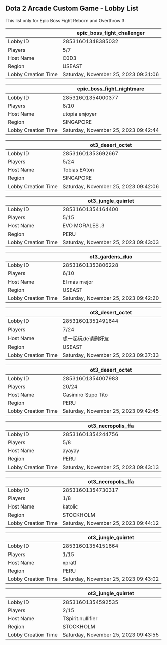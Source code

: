 ## Dota 2 Arcade Custom Game - Lobby List

This list only for Epic Boss Fight Reborn and Overthrow 3

|  | epic_boss_fight_challenger |
| ------ | ------ |
| Lobby ID | 28531601348385032 |
| Players | 5/7 |
| Host Name | C0D3 |
| Region | USEAST |
| Lobby Creation Time | Saturday, November 25, 2023 09:31:06 |


|  | epic_boss_fight_nightmare |
| ------ | ------ |
| Lobby ID | 28531601354000377 |
| Players | 8/10 |
| Host Name | utopia enjoyer |
| Region | SINGAPORE |
| Lobby Creation Time | Saturday, November 25, 2023 09:42:44 |


|  | ot3_desert_octet |
| ------ | ------ |
| Lobby ID | 28531601353692667 |
| Players | 5/24 |
| Host Name | Tobias EAton |
| Region | SINGAPORE |
| Lobby Creation Time | Saturday, November 25, 2023 09:42:06 |


|  | ot3_jungle_quintet |
| ------ | ------ |
| Lobby ID | 28531601354164400 |
| Players | 5/15 |
| Host Name | EVO MORALES .3 |
| Region | PERU |
| Lobby Creation Time | Saturday, November 25, 2023 09:43:03 |


|  | ot3_gardens_duo |
| ------ | ------ |
| Lobby ID | 28531601353806228 |
| Players | 6/10 |
| Host Name | El más mejor |
| Region | USEAST |
| Lobby Creation Time | Saturday, November 25, 2023 09:42:20 |


|  | ot3_desert_octet |
| ------ | ------ |
| Lobby ID | 28531601351491644 |
| Players | 7/24 |
| Host Name | 想一起玩de请删好友 |
| Region | USEAST |
| Lobby Creation Time | Saturday, November 25, 2023 09:37:33 |


|  | ot3_desert_octet |
| ------ | ------ |
| Lobby ID | 28531601354007983 |
| Players | 20/24 |
| Host Name | Casimiro Supo Tito |
| Region | PERU |
| Lobby Creation Time | Saturday, November 25, 2023 09:42:45 |


|  | ot3_necropolis_ffa |
| ------ | ------ |
| Lobby ID | 28531601354244756 |
| Players | 5/8 |
| Host Name | ayayay |
| Region | PERU |
| Lobby Creation Time | Saturday, November 25, 2023 09:43:13 |


|  | ot3_necropolis_ffa |
| ------ | ------ |
| Lobby ID | 28531601354730317 |
| Players | 1/8 |
| Host Name | katolic |
| Region | STOCKHOLM |
| Lobby Creation Time | Saturday, November 25, 2023 09:44:12 |


|  | ot3_jungle_quintet |
| ------ | ------ |
| Lobby ID | 28531601354151664 |
| Players | 1/15 |
| Host Name | xpratf |
| Region | PERU |
| Lobby Creation Time | Saturday, November 25, 2023 09:43:02 |


|  | ot3_jungle_quintet |
| ------ | ------ |
| Lobby ID | 28531601354592535 |
| Players | 2/15 |
| Host Name | TSpirit.nullifier |
| Region | STOCKHOLM |
| Lobby Creation Time | Saturday, November 25, 2023 09:43:55 |


